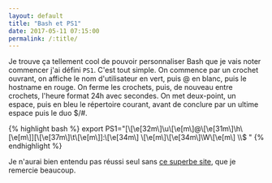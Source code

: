 ```yaml
---
layout: default
title: "Bash et PS1"
date: 2017-05-11 07:15:00
permalink: /:title/
---
```

Je trouve ça tellement cool de pouvoir personnaliser Bash que je vais noter commencer j'ai défini `PS1`. C'est tout simple. On commence par un crochet ouvrant, on affiche le nom d'utilisateur en vert, puis @ en blanc, puis le hostname en rouge. On ferme les crochets, puis, de nouveau entre crochets, l'heure format 24h avec secondes. On met deux-point, un espace, puis en bleu le répertoire courant, avant de conclure par un ultime espace puis le duo $/#.

{% highlight bash %}
export PS1="[\\[\\e[32m\\]\\u\\[\\e[m\\]@\\[\\e[31m\\]\\h\\[\\e[m\\]][\\[\\e[37m\\]\\t\\[\\e[m\\]]:\\[\\e[34m\\] \\[\\e[m\\]\\[\\e[34m\\]\\W\\[\\e[m\\] \\\\$ "
{% endhighlight %}

Je n'aurai bien entendu pas réussi seul sans [ce superbe site](http://ezprompt.net/), que je remercie beaucoup.